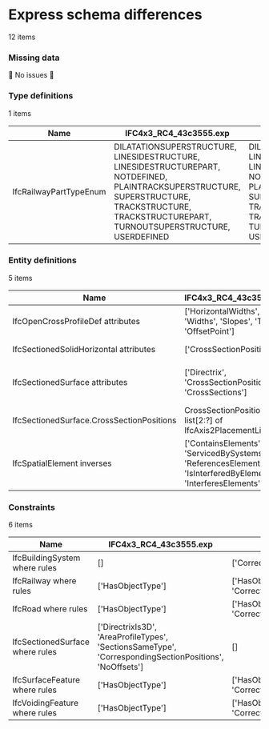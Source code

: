 # Express schema differences

12 items


### Missing data

:tada: No issues :tada:


### Type definitions

1 items

| Name                   | IFC4x3_RC4_43c3555.exp                                                                                                                                                                           | IFC.exp                                                                                                                                                                                         |
|------------------------|--------------------------------------------------------------------------------------------------------------------------------------------------------------------------------------------------|-------------------------------------------------------------------------------------------------------------------------------------------------------------------------------------------------|
| IfcRailwayPartTypeEnum | DILATATIONSUPERSTRUCTURE, LINESIDESTRUCTURE, LINESIDESTRUCTUREPART, NOTDEFINED, PLAINTRACKSUPERSTRUCTURE, SUPERSTRUCTURE, TRACKSTRUCTURE, TRACKSTRUCTUREPART, TURNOUTSUPERSTRUCTURE, USERDEFINED | DILATATIONSUPERSTRUCTURE, LINESIDESTRUCTURE, LINESIDESTRUCTUREPART, NOTDEFINED, PLAINTRACKSUPESTRUCTURE, SUPERSTRUCTURE, TRACKSTRUCTURE, TRACKSTRUCTUREPART, TURNOUTSUPERSTRUCTURE, USERDEFINED |

### Entity definitions

5 items

| Name                                      | IFC4x3_RC4_43c3555.exp                                                                                          | IFC.exp                                                                      |
|-------------------------------------------|-----------------------------------------------------------------------------------------------------------------|------------------------------------------------------------------------------|
| IfcOpenCrossProfileDef attributes         | ['HorizontalWidths', 'Widths', 'Slopes', 'Tags', 'OffsetPoint']                                                 | ['HorizontalWidths', 'Widths', 'Slopes', 'Tags']                             |
| IfcSectionedSolidHorizontal attributes    | ['CrossSectionPositions']                                                                                       | ['CrossSectionPositions', 'FixedAxisVertical']                               |
| IfcSectionedSurface attributes            | ['Directrix', 'CrossSectionPositions', 'CrossSections']                                                         | ['Directrix', 'CrossSectionPositions', 'CrossSections', 'FixedAxisVertical'] |
| IfcSectionedSurface.CrossSectionPositions | CrossSectionPositions : list[2:?] of IfcAxis2PlacementLinear                                                    | CrossSectionPositions : list[2:?] of IfcPointByDistanceExpression            |
| IfcSpatialElement inverses                | ['ContainsElements', 'ServicedBySystems', 'ReferencesElements', 'IsInterferedByElements', 'InterferesElements'] | ['ContainsElements', 'ServicedBySystems', 'ReferencesElements']              |

### Constraints

6 items

| Name                            | IFC4x3_RC4_43c3555.exp                                                                                  | IFC.exp                                    |
|---------------------------------|---------------------------------------------------------------------------------------------------------|--------------------------------------------|
| IfcBuildingSystem where rules   | []                                                                                                      | ['CorrectPredefinedType']                  |
| IfcRailway where rules          | ['HasObjectType']                                                                                       | ['HasObjectType', 'CorrectPredefinedType'] |
| IfcRoad where rules             | ['HasObjectType']                                                                                       | ['HasObjectType', 'CorrectPredefinedType'] |
| IfcSectionedSurface where rules | ['DirectrixIs3D', 'AreaProfileTypes', 'SectionsSameType', 'CorrespondingSectionPositions', 'NoOffsets'] | []                                         |
| IfcSurfaceFeature where rules   | ['HasObjectType']                                                                                       | ['HasObjectType', 'CorrectPredefinedType'] |
| IfcVoidingFeature where rules   | ['HasObjectType']                                                                                       | ['HasObjectType', 'CorrectPredefinedType'] |
